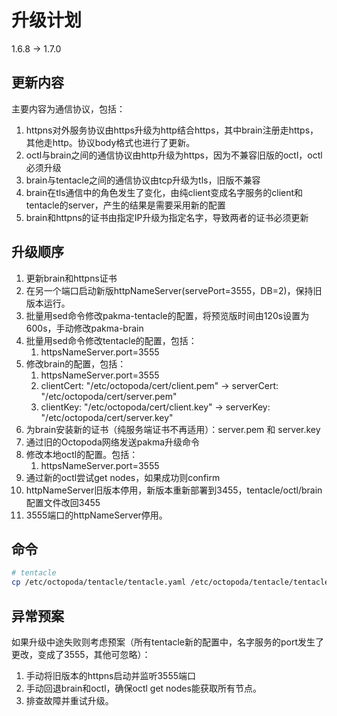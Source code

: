 # 升级计划
1.6.8 -> 1.7.0

## 更新内容
主要内容为通信协议，包括：
1. httpns对外服务协议由https升级为http结合https，其中brain注册走https，其他走http。协议body格式也进行了更新。
2. octl与brain之间的通信协议由http升级为https，因为不兼容旧版的octl，octl必须升级
3. brain与tentacle之间的通信协议由tcp升级为tls，旧版不兼容
4. brain在tls通信中的角色发生了变化，由纯client变成名字服务的client和tentacle的server，产生的结果是需要采用新的配置
5. brain和httpns的证书由指定IP升级为指定名字，导致两者的证书必须更新

## 升级顺序
1. 更新brain和httpns证书
2. 在另一个端口启动新版httpNameServer(servePort=3555，DB=2)，保持旧版本运行。
3. 批量用sed命令修改pakma-tentacle的配置，将预览版时间由120s设置为600s，手动修改pakma-brain
4. 批量用sed命令修改tentacle的配置，包括：
   1. httpsNameServer.port=3555
5. 修改brain的配置，包括：
   1. httpsNameServer.port=3555
   2. clientCert: "/etc/octopoda/cert/client.pem" -> serverCert: "/etc/octopoda/cert/server.pem"
   3. clientKey: "/etc/octopoda/cert/client.key" -> serverKey: "/etc/octopoda/cert/server.key"
6. 为brain安装新的证书（纯服务端证书不再适用）：server.pem 和 server.key
7. 通过旧的Octopoda网络发送pakma升级命令
8. 修改本地octl的配置。包括：
   1. httpsNameServer.port=3555
9.  通过新的octl尝试get nodes，如果成功则confirm
10. httpNameServer旧版本停用，新版本重新部署到3455，tentacle/octl/brain配置文件改回3455
11. 3555端口的httpNameServer停用。

## 命令
```bash
# tentacle
cp /etc/octopoda/tentacle/tentacle.yaml /etc/octopoda/tentacle/tentacle_bak.yaml && sed -i 's/previewDuration: 120/previewDuration: 600/g' /etc/octopoda/tentacle/tentacle.yaml && sed -i 's/port: 3455/port: 3555/g' /etc/octopoda/tentacle/tentacle.yaml
```

## 异常预案
如果升级中途失败则考虑预案（所有tentacle新的配置中，名字服务的port发生了更改，变成了3555，其他可忽略）：
1. 手动将旧版本的httpns启动并监听3555端口
2. 手动回退brain和octl，确保octl get nodes能获取所有节点。
3. 排查故障并重试升级。
